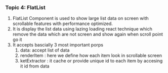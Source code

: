 ### **Topic 4: FlatList**

1. FlatList Component is used to show large list data  on screen with scrollable features with performance optimized.
2. It is display the list data using lazing loading react technique which remove the data which are not screen and show again when scroll point go it
3. It accepts bascially 3 most important porps 
   1. data: accept list of data
   2. renderItem : here we define how each item look in scrollable screen 
   3. ketExtractor : it cache or provide unique id to each item by accesing it id from data

